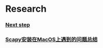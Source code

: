 # Research

### [Next step](https://github.com/ChenJing000/Research/wiki/Next-step)

### [Scapy安装在MacOS上遇到的问题总结](https://github.com/ChenJing000/Research/wiki/Scapy安装在MacOS上遇到的问题总结)


